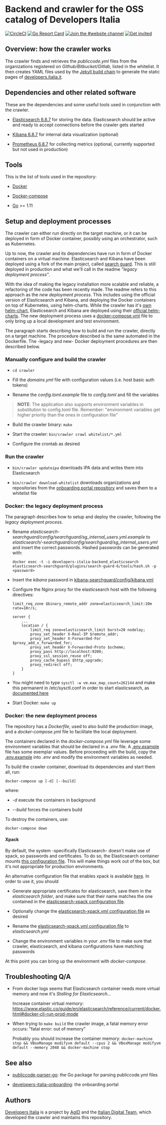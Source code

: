 # Backend and crawler for the OSS catalog of Developers Italia
[![CircleCI](https://circleci.com/gh/italia/developers-italia-backend/tree/master.svg?style=shield)](https://circleci.com/gh/italia/developers-italia-backend/tree/master)
[![Go Report Card](https://goreportcard.com/badge/github.com/italia/developers-italia-backend)](https://goreportcard.com/report/github.com/italia/developers-italia-backend) [![Join the #website channel](https://img.shields.io/badge/Slack%20channel-%23website-blue.svg?logo=slack)](https://developersitalia.slack.com/messages/C9R26QMT6)
[![Get invited](https://slack.developers.italia.it/badge.svg)](https://slack.developers.italia.it/)

## Overview: how the crawler works

The crawler finds and retrieves the *publiccode.yml* files from the organizations registered on *Github/Bitbucket/Gitlab*, listed in the whitelist.
It then creates YAML files used by the [Jekyll build chain](https://github.com/italia/developers.italia.it) to generate the static pages of [developers.italia.it](https://developers.italia.it/).

## Dependencies and other related software

These are the dependencies and some useful tools used in conjunction with the crawler.

* [Elasticsearch 6.8.7](https://www.elastic.co/products/elasticsearch) for storing the data. Elasticsearch should be active and ready to accept connections before the crawler gets started

* [Kibana 6.8.7](https://www.elastic.co/products/kibana) for internal data visualization (optional)

* [Prometheus 6.8.7](https://prometheus.io) for collecting metrics (optional, currently supported but not used in production)

## Tools

This is the list of tools used in the repository:

* [Docker](https://www.docker.com/)

* [Docker-compose](https://docs.docker.com/compose/)

* [Go](https://golang.org/) >= 1.11

## Setup and deployment processes

The crawler can either run directly on the target machine, or it can be deployed in form of Docker container, possibly using an orchestrator, such as Kubernetes.

Up to now, the crawler and its dependencies have run in form of Docker containers on a virtual machine. Elasticsearch and Kibana have been deployed using a fork of the main project, called [search guard](https://search-guard.com/). This is still deployed in production and what we'll call in the readme *"legacy deployment process"*.

With the idea of making the legacy installation more scalable and reliable, a refactoring of the code has been recently made. The readme refers to this approach as the *new deployment process*. This includes using the official version of Elasticsearch and Kibana, and deploying the Docker containers on top of Kubernetes, using helm-charts. While the crawler has it's [own helm-chart](https://github.com/teamdigitale/devita-infra-kubernetes), Elasticsearch and Kibana are deployed using their [official helm-charts](https://github.com/elastic/helm-charts).
The new deployment process uses a [docker-compose.yml](docker-compose.yml) file to only bring up a local development and test environment.

The paragraph starts describing how to build and run the crawler, directly on a target machine.
The procedure described is the same automated in the Dockerfile. The -legacy and new- Docker deployment procedures are then described below.

### Manually configure and build the crawler

* `cd crawler`

* Fill the *domains.yml* file with configuration values (i.e. host basic auth tokens)

* Rename the *config.toml.example* file to *config.toml* and fill the variables

> **NOTE**: The application also supports environment variables in substitution to config.toml file. Remember: "environment variables get higher priority than the ones in configuration file"

* Build the crawler binary: `make`

* Start the crawler: `bin/crawler crawl whitelist/*.yml`

* Configure the crontab as desired

### Run the crawler

* `bin/crawler updateipa` downloads IPA data and writes them into Elasticsearch

* `bin/crawler download-whitelist` downloads organizations and repositories from the [onboarding portal repository](https://github.com/italia/developers-italia-onboarding) and saves them to a whitelist file

### Docker: the legacy deployment process

The paragraph describes how to setup and deploy the crawler, following the *legacy deployment process*.

* Rename *elasticsearch-searchguard/config/searchguard/sg_internal_users.yml.example* to *elasticsearch/-searchguard/config/searchguard/sg_internal_users.yml* and insert the correct passwords. Hashed passwords can be generated with:

    ```shell
    docker exec -t -i developers-italia-backend_elasticsearch elasticsearch-searchguard/plugins/search-guard-6/tools/hash.sh -p <password>
    ```

* Insert the *kibana* password in [kibana-searchguard/config/kibana.yml](kibana-searchguard/config/kibana.yml)

* Configure the Nginx proxy for the elasticsearch host with the following directives:

    ```
    limit_req_zone $binary_remote_addr zone=elasticsearch_limit:10m rate=10r/s;

    server {
        ...
        location / {
            limit_req zone=elasticsearch_limit burst=20 nodelay;
            proxy_set_header X-Real-IP $remote_addr;
            proxy_set_header X-Forwarded-For $proxy_add_x_forwarded_for;
            proxy_set_header X-Forwarded-Proto $scheme;
            proxy_pass http://localhost:9200;
            proxy_ssl_session_reuse off;
            proxy_cache_bypass $http_upgrade;
            proxy_redirect off;
        }
    }
    ```

* You might need to type `sysctl -w vm.max_map_count=262144` and make this permanent in /etc/sysctl.conf in order to start elasticsearch, as [documented here](https://hub.docker.com/r/khezen/elasticsearch/)

* Start Docker: `make up`

### Docker: the new deployment process

The repository has a *Dockerfile*, used to also build the production image, and a *docker-compose.yml* file to facilitate the local deployment.

The containers declared in the *docker-compose.yml* file leverage some environment variables that should be declared in a *.env* file. A [.env.example](.env.example) file has some exemplar values. Before proceeding with the build, copy the [.env.example](.env.example) into *.env* and modify the environment variables as needed.

To build the crawler container, download its dependencies and start them all, run:

```shell
docker-compose up [-d] [--build]
```

where:

* *-d* execute the containers in background

* *--build* forces the containers build

To destroy the containers, use:

```shell
docker-compose down
```

#### Xpack

By default, the system -specifically Elasticsearch- doesn't make use of xpack, so passwords and certificates. To do so, the Elasticsearch container mounts [this configuration file](elasticsearch/elasticsearch.yml). This will make things work out of the box, but it's not appropriate for production environments.

An alternative configuration file that enables xpack is available [here](elasticsearch/elasticsearch-xpack.yml). In order to use it, you should

* Generate appropriate certificates for elasticsearch, save them in the *elasticsearch folder*, and make sure that their name matches the one contained in the [elasticsearch-xpack configuration file](elasticsearch/elasticsearch-xpack.yml).

* Optionally change the [elasticsearch-xpack.yml configuration file](elasticsearch/elasticsearch-xpack.yml) as desired

* Rename the [elasticsearch-xpack.yml configuration file](elasticsearch/elasticsearch-xpack.yml) to *elasticsearch.yml*

* Change the environment variables in your *.env* file to make sure that crawler, elasticsearch, and kibana configurations have matching passwords

At this point you can bring up the environment with *docker-compose*.

## Troubleshooting Q/A

* From docker logs seems that Elasticsearch container needs more virtual memory and now it's *Stalling for Elasticsearch...*

    Increase container virtual memory: https://www.elastic.co/guide/en/elasticsearch/reference/current/docker.html#docker-cli-run-prod-mode

* When trying to `make build` the crawler image, a fatal memory error occurs: "fatal error: out of memory"

    Probably you should increase the container memory: `docker-machine stop && VBoxManage modifyvm default --cpus 2 && VBoxManage modifyvm default --memory 2048 && docker-machine stop`

## See also

* [publiccode-parser-go](https://github.com/italia/publiccode-parser-go): the Go package for parsing publiccode.yml files

* [developers-italia-onboarding](https://github.com/italia/developers-italia-onboarding): the onboarding portal

## Authors

[Developers Italia](https://developers.italia.it) is a project by [AgID](https://www.agid.gov.it/) and the [Italian Digital Team](https://teamdigitale.governo.it/), which developed the crawler and maintains this repository.
